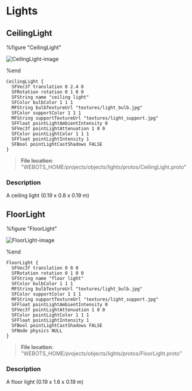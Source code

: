 # Lights

## CeilingLight

%figure "CeilingLight"

![CeilingLight-image](images/objects/lights/CeilingLight/model.png)

%end

```
CeilingLight {
  SFVec3f translation 0 2.4 0
  SFRotation rotation 0 1 0 0
  SFString name "ceiling light"
  SFColor bulbColor 1 1 1
  MFString bulbTextureUrl "textures/light_bulb.jpg"
  SFColor supportColor 1 1 1
  MFString supportTextureUrl "textures/light_support.jpg"
  SFFloat pointLightAmbientIntensity 0
  SFVec3f pointLightAttenuation 1 0 0
  SFColor pointLightColor 1 1 1
  SFFloat pointLightIntensity 1
  SFBool pointLightCastShadows FALSE
}
```

> **File location**: "WEBOTS\_HOME/projects/objects/lights/protos/CeilingLight.proto"

### Description

A ceiling light (0.19 x 0.8 x 0.19 m)

## FloorLight

%figure "FloorLight"

![FloorLight-image](images/objects/lights/FloorLight/model.png)

%end

```
FloorLight {
  SFVec3f translation 0 0 0
  SFRotation rotation 0 1 0 0
  SFString name "floor light"
  SFColor bulbColor 1 1 1
  MFString bulbTextureUrl "textures/light_bulb.jpg"
  SFColor supportColor 1 1 1
  MFString supportTextureUrl "textures/light_support.jpg"
  SFFloat pointLightAmbientIntensity 0
  SFVec3f pointLightAttenuation 1 0 0
  SFColor pointLightColor 1 1 1
  SFFloat pointLightIntensity 1
  SFBool pointLightCastShadows FALSE
  SFNode physics NULL
}
```

> **File location**: "WEBOTS\_HOME/projects/objects/lights/protos/FloorLight.proto"

### Description

A floor light (0.19 x 1.6 x 0.19 m)

